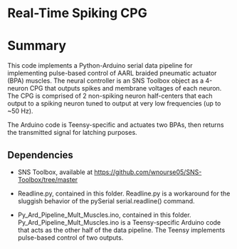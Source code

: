 # Real-Time Spiking CPG

# Summary

This code implements a Python-Arduino serial data pipeline for implementing pulse-based control of AARL braided pneumatic actuator (BPA) muscles. The neural controller is an SNS Toolbox object as a 4-neuron CPG that outputs spikes and membrane voltages of each neuron. The CPG is comprised of 2 non-spiking neuron half-centers that each output to a spiking neuron tuned to output at very low frequencies (up to ~50 Hz). 

The Arduino code is Teensy-specific and actuates two BPAs, then returns the transmitted signal for latching purposes. 

## Dependencies

- SNS Toolbox, available at https://github.com/wnourse05/SNS-Toolbox/tree/master

- Readline.py, contained in this folder. Readline.py is a workaround for the sluggish behavior of the pySerial serial.readline() command.

- Py_Ard_Pipeline_Mult_Muscles.ino, contained in this folder. Py_Ard_Pipeline_Mult_Muscles.ino is a Teensy-specific Arduino code that acts as the other half of the data pipeline. The Teensy implements pulse-based control of two outputs. 
